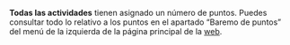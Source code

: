 **Todas las actividades** tienen asignado un número de puntos. Puedes consultar todo lo relativo a los puntos en el apartado “Baremo de puntos” del menú de la izquierda de la página principal de la [web](http://avem.es).
